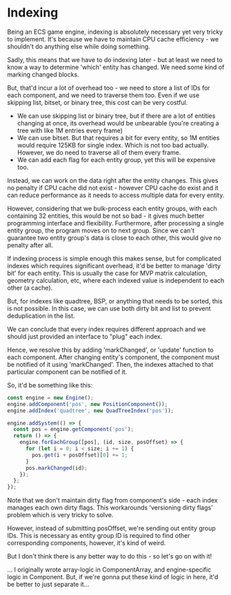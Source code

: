 # Indexing
Being an ECS game engine, indexing is absolutely necessary yet very tricky to
implement. It's because we have to maintain CPU cache efficiency - we shouldn't
do anything else while doing something.

Sadly, this means that we have to do indexing later - but at least
we need to know a way to determine 'which' entity has changed. We need some
kind of marking changed blocks.

But, that'd incur a lot of overhead too - we need to store a list of IDs for
each component, and we need to traverse them too. Even if we use skipping list,
bitset, or binary tree, this cost can be very costful.

- We can use skipping list or binary tree, but if there are a lot of entities
  changing at once, its overhead would be unbearable (you're creating a tree
  with like 1M entries every frame)
- We can use bitset. But that requires a bit for every entity, so 1M entities
  would require 125KB for single index. Which is not too bad actually.
  However, we do need to traverse all of them every frame.
- We can add each flag for each entity group, yet this will be expensive too.

Instead, we can work on the data right after the entity changes. This gives
no penalty if CPU cache did not exist - however CPU cache do exist and it can
reduce performance as it needs to access multiple data for every entity.

However, considering that we bulk-process each entity groups, with each
containing 32 entities, this would be not so bad - it gives much better
programming interface and flexibility. Furthermore, after processing a single
entity group, the program moves on to next group. Since we can't guarantee
two entity group's data is close to each other, this would give no penalty
after all.

If indexing process is simple enough this makes sense, but for complicated
indexes which requires significant overhead, it'd be better to manage
'dirty bit' for each entity. This is usually the case for MVP matrix
calculation, geometry calculation, etc, where each indexed value is independent
to each other (a cache).

But, for indexes like quadtree, BSP, or anything that needs to be sorted, this
is not possible. In this case, we can use both dirty bit and list to prevent
deduplication in the list.

We can conclude that every index requires different approach and we should just
provided an interface to "plug" each index.

Hence, we resolve this by adding 'markChanged', or 'update' function to
each component. After changing entity's component, the component must be
notified of it using 'markChanged'. Then, the indexes attached to that
particular component can be notified of it.

So, it'd be something like this:

```js
const engine = new Engine();
engine.addComponent('pos', new PositionComponent());
engine.addIndex('quadtree', new QuadTreeIndex('pos'));

engine.addSystem(() => {
  const pos = engine.getComponent('pos');
  return () => {
    engine.forEachGroup([pos], (id, size, posOffset) => {
      for (let i = 0; i < size; i += 1) {
        pos.get(i + posOffset)[0] += 1;
      }
      pos.markChanged(id);
    });
  };
});
```

Note that we don't maintain dirty flag from component's side - each index
manages each own dirty flags. This workarounds 'versioning dirty flags' problem
which is very tricky to solve.

However, instead of submitting posOffset, we're sending out entity group IDs.
This is necessary as entity group ID is required to find other corresponding
components, however, it's kind of weird.

But I don't think there is any better way to do this - so let's go on with it!

... I originally wrote array-logic in ComponentArray, and engine-specific logic
in Component. But, if we're gonna put these kind of logic in here, it'd be 
better to just separate it...
